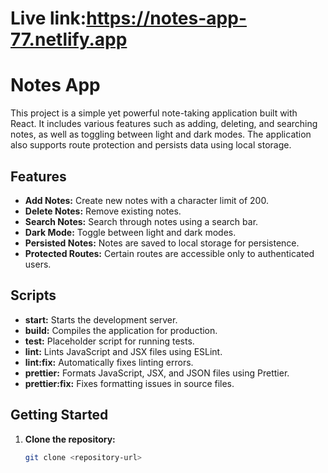 # Live link:<https://notes-app-77.netlify.app>
# Notes App

This project is a simple yet powerful note-taking application built with React. It includes various features such as adding, deleting, and searching notes, as well as toggling between light and dark modes. The application also supports route protection and persists data using local storage.

## Features

- **Add Notes:** Create new notes with a character limit of 200.
- **Delete Notes:** Remove existing notes.
- **Search Notes:** Search through notes using a search bar.
- **Dark Mode:** Toggle between light and dark modes.
- **Persisted Notes:** Notes are saved to local storage for persistence.
- **Protected Routes:** Certain routes are accessible only to authenticated users.

## Scripts

- **start:** Starts the development server.
- **build:** Compiles the application for production.
- **test:** Placeholder script for running tests.
- **lint:** Lints JavaScript and JSX files using ESLint.
- **lint:fix:** Automatically fixes linting errors.
- **prettier:** Formats JavaScript, JSX, and JSON files using Prettier.
- **prettier:fix:** Fixes formatting issues in source files.

## Getting Started

1. **Clone the repository:**
   ```sh
   git clone <repository-url>

